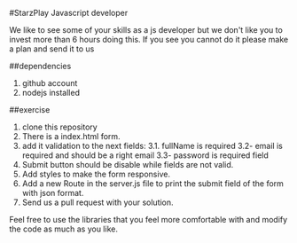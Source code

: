 #StarzPlay Javascript developer

We like to see some of your skills as a js developer but we don't like you to invest more than 6 hours doing this.
If you see you cannot do it please make a plan and send it to us

##dependencies
1. github account
2. nodejs installed

##exercise
1. clone this repository
2. There is a index.html form.
3. add it validation to the next fields:
	3.1. fullName is required
	3.2- email is required and should be a right email
	3.3- password is required field
4. Submit button should be disable while fields are not valid.
5. Add styles to make the form responsive.
6. Add a new Route in the server.js file to print the submit field of the form with json format.
7. Send us a pull request with your solution.

Feel free to use the libraries that you feel more comfortable with and modify the code as much as you like.
